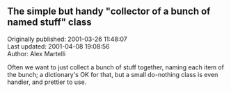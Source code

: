 ## The simple but handy "collector of a bunch of named stuff" class  
Originally published: 2001-03-26 11:48:07  
Last updated: 2001-04-08 19:08:56  
Author: Alex Martelli  
  
Often we want to just collect a bunch of stuff together, naming each item of the bunch; a dictionary's OK for that, but a small do-nothing class is even handier, and prettier to use.